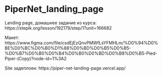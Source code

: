 # PiperNet_landing_page
<p>Landing page, домашнее задание из курса: https://stepik.org/lesson/192179/step/1?unit=166682</p>
<p>Макет: https://www.figma.com/file/csdEjEzQnvPMWfLsYFMHLm/%D0%94%D0%BE%D0%BC%D0%B0%D1%88%D0%BD%D0%B5%D0%B5-%D0%B7%D0%B0%D0%B4%D0%B0%D0%BD%D0%B8%D0%B5-Pied-Piper-(Copy)?node-id=1%3A2</p>
<p>Site задеплоен: https://piper-net-landing-page.vercel.app/</p>
